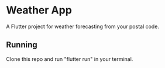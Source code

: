 # Weather App

A Flutter project for weather forecasting from your postal code.

## Running

Clone this repo and run "flutter run" in your terminal.
